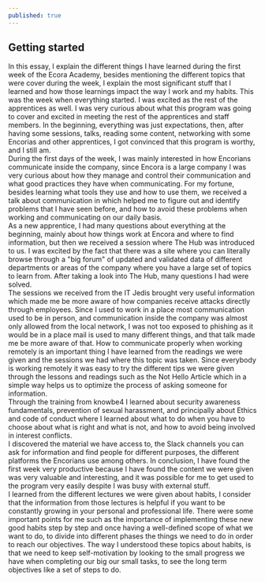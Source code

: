 ```yaml
---
published: true
---
```

## Getting started 

In this essay, I explain the different things I have learned during the first week of the Ecora Academy, besides mentioning the different topics that were cover during the week, I explain the most significant stuff that I learned and how those learnings impact the way I work and my habits.
This was the week when everything started. I was excited as the rest of the apprentices as well. I was very curious about what this program was going to cover and excited in meeting the rest of the apprentices and staff members. In the beginning, everything was just expectations, then, after having some sessions, talks, reading some content, networking with some Encorias and other apprentices, I got convinced that this program is worthy, and I still am.  
During the first days of the week, I was mainly interested in how Encorians communicate inside the company, since Encora is a large company I was very curious about how they manage and control their communication and what good practices they have when communicating. For my fortune, besides learning what tools they use and how to use them, we received a talk about communication in which helped me to figure out and identify problems that I have seen before, and how to avoid these problems when working and communicating on our daily basis.  
As a new apprentice, I had many questions about everything at the beginning, mainly about how things work at Encora and where to find information, but then we received a session where The Hub was introduced to us. I was excited by the fact that there was a site where you can literally browse through a "big forum" of updated and validated data of different departments or areas of the company where you have a large set of topics to learn from. After taking a look into The Hub, many questions I had were solved.  
The sessions we received from the IT Jedis brought very useful information which made me be more aware of how companies receive attacks directly through employees. Since I used to work in a place most communication used to be in person, and communication inside the company was almost only allowed from the local network, I was not too exposed to phishing as it would be in a place mail is used to many different things, and that talk made me be more aware of that.
How to communicate properly when working remotely is an important thing I have learned from the readings we were given and the sessions we had where this topic was taken. Since everybody is working remotely it was easy to try the different tips we were given through the lessons and readings such as the Not Hello Article which in a simple way helps us to optimize the process of asking someone for information.  
Through the training from knowbe4 I learned about security awareness fundamentals, prevention of sexual harassment, and principally about Ethics and code of conduct where I learned about what to do when you have to choose about what is right and what is not, and how to avoid being involved in interest conflicts.  
I discovered the material we have access to, the Slack channels you can ask for information and find people for different purposes, the different platforms the Encorians use among others.
In conclusion, I have found the first week very productive because I have found the content we were given was very valuable and interesting, and it was possible for me to get used to the program very easily despite I was busy with external stuff.  
I learned from the different lectures we were given about habits, I consider that the information from those lectures is helpful if you want to be constantly growing in your personal and professional life. There were some important points for me such as the importance of implementing these new good habits step by step and once having a well-defined scope of what we want to do, to divide into different phases the things we need to do in order to reach our objectives. The way I understood these topics about habits, is that we need to keep self-motivation by looking to the small progress we have when completing our big our small tasks, to see the long term objectives like a set of steps to do.
